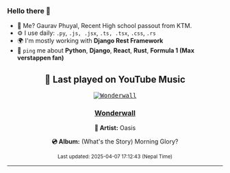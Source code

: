 ### Hello there 👋
- 💨 Me? Gaurav Phuyal, Recent High school passout from KTM.
- ⚙️ I use daily: `.py`, `.js, .jsx`, `.ts, .tsx`, `.css`, `.rs`
- 🌍 I'm mostly working with **Django Rest Framework**
- 💬 `ping` me about **Python**, **Django**, **React**, **Rust**, **Formula 1 (Max verstappen fan)**
<!-- YOUTUBE-MUSIC-START -->
<div align='center'>

## 🎵 Last played on YouTube Music

<kbd>

[![Wonderwall](https://lastfm.freetls.fastly.net/i/u/174s/1b217359e775a8b6a7bc443abe5b08c2.jpg)](https://lastfm.freetls.fastly.net/i/u/174s/1b217359e775a8b6a7bc443abe5b08c2.jpg)

</kbd>

### [Wonderwall](https://www.youtube.com/results?search_query=Oasis%20Wonderwall)

**🎤 Artist:** Oasis

**💿 Album:** (What's the Story) Morning Glory?

<sub>Last updated: 2025-04-07 17:12:43 (Nepal Time)</sub>

</div>

<!-- YOUTUBE-MUSIC-END -->
<hr>

